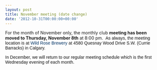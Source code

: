 ```yaml
---
layout: post
title: November meeting (date change)
date: '2012-10-31T00:00:00+00:00'
---
```

<p>For the month of November only&#44; the monthly club <strong>meeting has been moved to Thursday&#44; November 8th</strong> at 8:00 pm. &#160;<span style="color: rgb(17&#44; 17&#44; 17); font-family: Tahoma&#44; Arial&#44; Helvetica; ">As always&#44; the meeting location is at&#160;</span><a href="http://www.wildrosebrewery/" target="_blank" style="color: rgb(0&#44; 0&#44; 255); text-decoration: none; font-family: Tahoma&#44; Arial&#44; Helvetica; "><font color="#003366">Wild Rose Brewery</font></a><span style="color: rgb(17&#44; 17&#44; 17); font-family: Tahoma&#44; Arial&#44; Helvetica; ">&#160;at 4580 Quesnay Wood Drive S.W. (Currie Barracks) in Calgary. </span></p><p><span style="color: rgb(17&#44; 17&#44; 17); font-family: Tahoma&#44; Arial&#44; Helvetica; ">In December&#44; we will return to our regular meeting schedule which is the first Wednesday evening of each month.</span></p>

